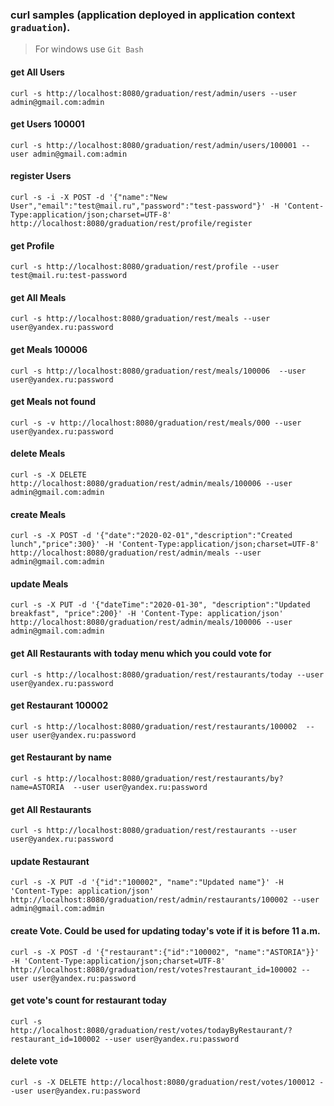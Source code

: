 ### curl samples (application deployed in application context `graduation`).
> For windows use `Git Bash`

#### get All Users
`curl -s http://localhost:8080/graduation/rest/admin/users --user admin@gmail.com:admin`

#### get Users 100001
`curl -s http://localhost:8080/graduation/rest/admin/users/100001 --user admin@gmail.com:admin`

#### register Users
`curl -s -i -X POST -d '{"name":"New User","email":"test@mail.ru","password":"test-password"}' -H 'Content-Type:application/json;charset=UTF-8' http://localhost:8080/graduation/rest/profile/register`

#### get Profile
`curl -s http://localhost:8080/graduation/rest/profile --user test@mail.ru:test-password`

#### get All Meals
`curl -s http://localhost:8080/graduation/rest/meals --user user@yandex.ru:password`

#### get Meals 100006
`curl -s http://localhost:8080/graduation/rest/meals/100006  --user user@yandex.ru:password`

#### get Meals not found
`curl -s -v http://localhost:8080/graduation/rest/meals/000 --user user@yandex.ru:password`

#### delete Meals
`curl -s -X DELETE http://localhost:8080/graduation/rest/admin/meals/100006 --user admin@gmail.com:admin`

#### create Meals
`curl -s -X POST -d '{"date":"2020-02-01","description":"Created lunch","price":300}' -H 'Content-Type:application/json;charset=UTF-8' http://localhost:8080/graduation/rest/admin/meals --user admin@gmail.com:admin`

#### update Meals
`curl -s -X PUT -d '{"dateTime":"2020-01-30", "description":"Updated breakfast", "price":200}' -H 'Content-Type: application/json' http://localhost:8080/graduation/rest/admin/meals/100006 --user admin@gmail.com:admin`

#### get All Restaurants with today menu which you could vote for
`curl -s http://localhost:8080/graduation/rest/restaurants/today --user user@yandex.ru:password`

#### get Restaurant 100002
`curl -s http://localhost:8080/graduation/rest/restaurants/100002  --user user@yandex.ru:password`

#### get Restaurant by name
`curl -s http://localhost:8080/graduation/rest/restaurants/by?name=ASTORIA  --user user@yandex.ru:password`

#### get All Restaurants
`curl -s http://localhost:8080/graduation/rest/restaurants --user user@yandex.ru:password`

#### update Restaurant
`curl -s -X PUT -d '{"id":"100002", "name":"Updated name"}' -H 'Content-Type: application/json' http://localhost:8080/graduation/rest/admin/restaurants/100002 --user admin@gmail.com:admin`

#### create Vote. Could be used for updating today's vote if it is before 11 a.m.
`curl -s -X POST -d '{"restaurant":{"id":"100002", "name":"ASTORIA"}}' -H 'Content-Type:application/json;charset=UTF-8' http://localhost:8080/graduation/rest/votes?restaurant_id=100002 --user user@yandex.ru:password`

#### get vote's count for restaurant today
`curl -s http://localhost:8080/graduation/rest/votes/todayByRestaurant/?restaurant_id=100002 --user user@yandex.ru:password`

#### delete vote
`curl -s -X DELETE http://localhost:8080/graduation/rest/votes/100012 --user user@yandex.ru:password`